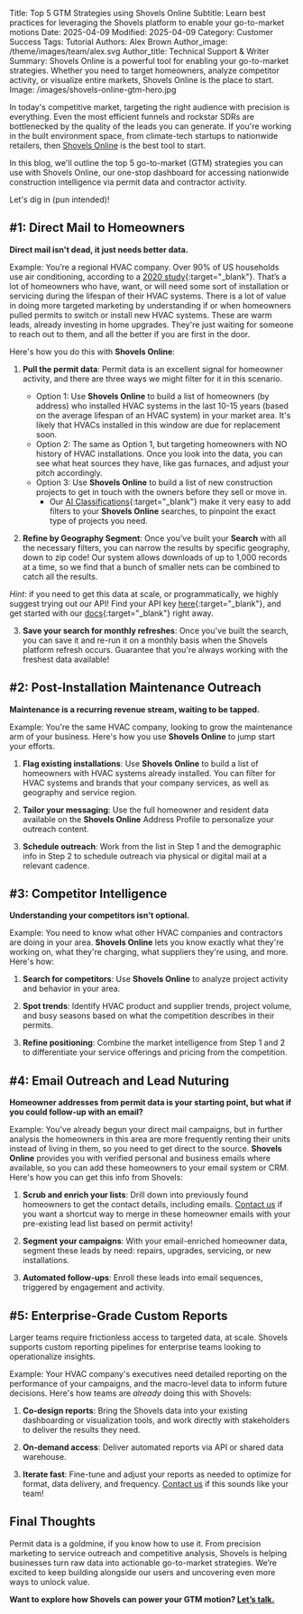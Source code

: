 Title: Top 5 GTM Strategies using Shovels Online
Subtitle: Learn best practices for leveraging the Shovels platform to enable your go-to-market motions
Date: 2025-04-09
Modified: 2025-04-09
Category: Customer Success
Tags: Tutorial
Authors: Alex Brown
Author_image: /theme/images/team/alex.svg
Author_title: Technical Support & Writer
Summary: Shovels Online is a powerful tool for enabling your go-to-market strategies. Whether you need to target homeowners, analyze competitor activity, or visualize entire markets, Shovels Online is the place to start. 
Image: /images/shovels-online-gtm-hero.jpg

In today's competitive market, targeting the right audience with precision is everything. Even the most efficient funnels and rockstar SDRs are  bottlenecked by the quality of the leads you can generate. If you're working in the built environment space, from climate-tech startups to nationwide retailers, then [Shovels Online](https://app.shovels.ai) is the best tool to start. 

In this blog, we'll outline the top 5 go-to-market (GTM) strategies you can use with Shovels Online, our one-stop dashboard for accessing nationwide construction intelligence via permit data and contractor activity. 

Let's dig in (pun intended)!

## #1: Direct Mail to Homeowners

**Direct mail isn't dead, it just needs better data.**

Example: You’re a regional HVAC company. Over 90% of US households use air conditioning, according to a [2020 study](https://www.eia.gov/todayinenergy/detail.php?id=52558){:target="_blank"}.  That’s a lot of homeowners who have, want, or will need some sort of installation or servicing during the lifespan of their HVAC systems. There is a lot of value in doing more targeted marketing by understanding if or when homeowners pulled permits to switch or install new HVAC systems. These are warm leads, already investing in home upgrades. They're just waiting for someone to reach out to them, and all the better if you are first in the door.

Here's how you do this with **Shovels Online**:

1. **Pull the permit data**: Permit data is an excellent signal for homeowner activity, and there are three ways we might filter for it in this scenario.
    - Option 1: Use **Shovels Online** to build a list of homeowners (by address) who installed HVAC systems in the last 10-15 years (based on the average lifespan of an HVAC system) in your market area. It's likely that HVACs installed in this window are due for replacement soon.
    - Option 2: The same as Option 1, but targeting homeowners with NO history of HVAC installations. Once you look into the data, you can see what heat sources they have, like gas furnaces, and adjust your pitch accordingly.
    - Option 3: Use **Shovels Online** to build a list of new construction projects to get in touch with the owners before they sell or move in.
        - Our [AI Classifications](https://docs.google.com/spreadsheets/d/1qiIxx37_-6vGfGp2i5pXv4w2FdsLsShjCqSVO5v6OMQ/edit?gid=1818227349#gid=1818227349){:target="_blank"} make it very easy to add filters to your **Shovels Online** searches, to pinpoint the exact type of projects you need.
    
2. **Refine by Geography Segment**: Once you've built your **Search** with all the necessary filters, you can narrow the results by specific geography, down to zip code! Our system allows downloads of up to 1,000 records at a time, so we find that a bunch of smaller nets can be combined to catch all the results. 

*Hint*: if you need to get this data at scale, or programmatically, we highly suggest trying out our API! Find your API key [here](https://app.shovels.ai/profile-settings/?tab=1){:target="_blank"}, and get started with our [docs](https://docs.shovels.ai/api-reference/){:target="_blank"} right away.

3. **Save your search for monthly refreshes**: Once you've built the search, you can save it and re-run it on a monthly basis when the Shovels platform refresh occurs. Guarantee that you're always working with the freshest data available!

## #2: Post-Installation Maintenance Outreach

**Maintenance is a recurring revenue stream, waiting to be tapped.**

Example: You're the same HVAC company, looking to grow the maintenance arm of your business. Here's how you use **Shovels Online** to jump start your efforts. 

1. **Flag existing installations**: Use **Shovels Online** to build a list of homeowners with HVAC systems already installed. You can filter for HVAC systems and brands that your company services, as well as geography and service region.
    
2. **Tailor your messaging**: Use the full homeowner and resident data available on the **Shovels Online** Address Profile to personalize your outreach content.
    
3. **Schedule outreach**: Work from the list in Step 1 and the demographic info in Step 2 to schedule outreach via physical or digital mail at a relevant cadence.

## #3: Competitor Intelligence

**Understanding your competitors isn't optional.** 

Example: You need to know what other HVAC companies and contractors are doing in your area. **Shovels Online** lets you know exactly what they're working on, what they're charging, what suppliers they're using, and more. Here's how:

1. **Search for competitors**: Use **Shovels Online** to analyze project activity and behavior in your area. 

2. **Spot trends**: Identify HVAC product and supplier trends, project volume, and busy seasons based on what the competition describes in their permits.

3. **Refine positioning**: Combine the market intelligence from Step 1 and 2 to differentiate your service offerings and pricing from the competition.

## #4: Email Outreach and Lead Nuturing

**Homeowner addresses from permit data is your starting point, but what if you could follow-up with an email?**

Example: You've already begun your direct mail campaigns, but in further analysis the homeowners in this area are more frequently renting their units instead of living in them, so you need to get direct to the source. **Shovels Online** provides you with verified personal and business emails where available, so you can add these homeowners to your email system or CRM. Here's how you can get this info from Shovels:

1. **Scrub and enrich your lists**: Drill down into previously found homeowners to get the contact details, including emails. [Contact us](mailto:support@shovels.ai) if you want a shortcut way to merge in these homeowner emails with your pre-existing lead list based on permit activity!

2. **Segment your campaigns**: With your email-enriched homeowner data, segment these leads by need: repairs, upgrades, servicing, or new installations.

3. **Automated follow-ups**: Enroll these leads into email sequences, triggered by engagement and activity. 

## #5: Enterprise-Grade Custom Reports

Larger teams require frictionless access to targeted data, at scale. Shovels supports custom reporting pipelines for enterprise teams looking to operationalize insights. 

Example: Your HVAC company's executives need detailed reporting on the performance of your campaigns, and the macro-level data to inform future decisions. Here's how teams are *already* doing this with Shovels:

1. **Co-design reports**: Bring the Shovels data into your existing dashboarding or visualization tools, and work directly with stakeholders to deliver the results they need.

2. **On-demand access**: Deliver automated reports via API or shared data warehouse. 

3. **Iterate fast**: Fine-tune and adjust your reports as needed to optimize for format, data delivery, and frequency. [Contact us](mailto:sales@shovels.ai) if this sounds like your team!

## Final Thoughts

Permit data is a goldmine, if you know how to use it. From precision marketing to service outreach and competitive analysis, Shovels is helping businesses turn raw data into actionable go-to-market strategies. We’re excited to keep building alongside our users and uncovering even more ways to unlock value.

**Want to explore how Shovels can power your GTM motion? [Let’s talk.](http://www.shovels.ai/)**